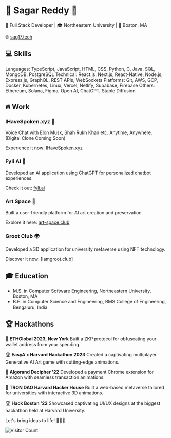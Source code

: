 # **🌟 Sagar Reddy 🌟**

🚀 Full Stack Developer | 🎓 Northeastern University | 🌆 Boston, MA

🌐 [sag17.tech](https://sag17.tech)

## **💻 Skills**
Languages: TypeScript, JavaScript, HTML, CSS, Python, C, Java, SQL, MongoDB, PostgreSQL
Technical: React.js, Next.js, React-Native, Node.js, Express.js, GraphQL, REST APIs, WebSockets
Platforms: Git, AWS, GCP, Docker, Kubernetes, Linux, Vercel, Netlify, Supabase, Firebase
Others: Ethereum, Solana, Figma, Open AI, ChatGPT, Stable Diffusion

## **🔥 Work**
### **IHaveSpoken.xyz** 🚀
Voice Chat with Elon Musk, Shah Rukh Khan etc. Anytime, Anywhere. (Digital Clone Coming Soon)

Experience it now: [IHaveSpoken.xyz](https://ihavespoken.xyz)

### **Fyli AI** 🤖
Developed an AI application using ChatGPT for personalized chatbot experiences.

Check it out: [fyli.ai](https://fyli.ai)

### **Art Space** 🎨
Built a user-friendly platform for AI art creation and preservation.

Explore it here: [art-space.club](https://art-space.club)

### **Groot Club** 🌍
Developed a 3D application for university metaverse using NFT technology.

Discover it now: [iamgroot.club]

## **🎓 Education**
- M.S. in Computer Software Engineering, Northeastern University, Boston, MA
- B.E. in Computer Science and Engineering, BMS College of Engineering, Bengaluru, India



## **🏆 Hackathons**

🏅 **ETHGlobal 2023, New York** 
Built a ZKP protocol for obfuscating your wallet address from your spending.

🏆 **EasyA x Harvard Hackathon 2023** 
Created a captivating multiplayer Generative AI Art game with cutting-edge animations.

🥈 **Algorand Decipher '22** 
Developed a payment Chrome extension for Amazon with seamless transaction animations.

🏅 **TRON DAO Harvard Hacker House** 
Built a web-based metaverse tailored for universities with interactive 3D animations.

🏆 **Hack Boston '22** 
Showcased captivating UI/UX designs at the biggest hackathon held at Harvard University.

Let's bring ideas to life! 🚀✨💡

![Visitor Count](https://profile-counter.glitch.me/sagred/count.svg)
